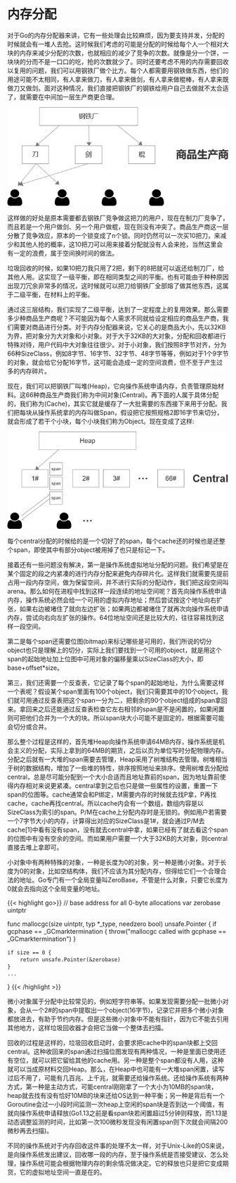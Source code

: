 # 内存分配

对于Go的内存分配器来讲，它有一些处理会比较麻烦，因为要支持并发，分配的时候就会有一堆人去抢。这时候我们考虑的可能是分配的时候给每个人一个相对大块的内存来减少分配的次数，也就相应的减少了竞争的次数。就像是分一个饼，一块块的分而不是一口口的吃，抢的次数就少了。同时还要考虑不用的内存需要回收以复用的问题，我们可以用钢铁厂做个比方。每个人都需要用钢铁做东西，他们的用途可能不太相同，有人拿来做刀，有人拿来做剑，有人拿来做棍棒，有人拿来既做刀又做剑。面对这种情况，我们直接把钢铁厂的钢铁给用户自己去做就不太合适了，就需要在中间加一层生产商更合理。

![](./images/1.png)

这样做的好处是原本需要都去钢铁厂竞争做这把刀的用户，现在在制刀厂竞争了，而且若是一个用户做剑、另一个用户做棍，现在则没有冲突了。商品生产商这一层分散了竞争效应，原本的一个锁变成了n个锁。同时仍然可以一次买10把刀，来减少和其他人抢的概率，这10把刀可以用来接着分配就没有人会来抢，当然这里会有一定的浪费，属于空间换时间的做法。

垃圾回收的时候，如果10把刀我只用了2把，剩下的8把就可以返还给制刀厂，给其他人用。这实现了一级平衡，即在相同类型之间的平衡。也有可能由于种种原因出现刀冗余非常多的情况，这时候就可以把刀给钢铁厂全部熔了做其他东西，这属于二级平衡，在材料上的平衡。

通过这三层结构，我们实现了二级平衡，达到了一定程度上的复用效果。那么需要多少种商品生产商呢？不可能因为每个人需求不同就给设定相应的商品生产商，我们需要对商品进行分类。对于内存分配器来说，它关心的是商品大小，先以32KB为界，把对象分为大对象和小对象。对于大于32KB的大对象，分配和回收都进行特殊对待，用户代码中大对象往往很少。对于小对象，我们按照8字节对齐，分为66种SizeClass，例如8字节、16字节、32字节、48字节等等，例如对于1个9字节的对象，就会给它分配16字节，这可能会造成一定的空间浪费，但不至于产生过多的内存碎片。

现在，我们可以把钢铁厂叫堆(Heap)，它向操作系统申请内存，负责管理原始材料。这66种商品生产商我们称为中间对象(Central)。再下面的人属于具体分配的，我们称为(Cache)，其实它就是缓存了一大批需要的东西接下来用于分配。我们把每块从操作系统拿的内存叫做Span，假设把它按照规格2即16字节来切分，就会形成了若干个小块，每个小块我们称为Object。现在变成了这样:

![](./images/2.png)

每个central分配的时候给的是一个切好了的span，每个cache还的时候也是还整个span，即使其中有部分object被用掉了也只是标记一下。

接着还有一些问题没有解决，第一是操作系统虚拟地址分配的问题。我们希望是在某个固定的段之内紧凑的进行内存分配来避免内存碎片化。这样我们就需要先提前占用一段内存空间，做为保留空间，并不进行实际的分配动作，我们把这段空间叫arena。那么如何在进程中找到这样一段连续的地址空间呢？首先向操作系统申请内存，操作系统必然会给一个可用的虚拟内存地址；然后尝试按这个地址向右扩张，如果右边被堵住了就向左边扩张；如果两边都被堵住了就再次向操作系统申请内存，尝试向右向左扩张的操作。64位地址空间还是比较大的，往往容易找到这样一段空间。

第二是每个span还需要位图(bitmap)来标记哪些是可用的，我们所说的切分object也只是理解上的切分，实际上我们要找到一个可用的object，就是用这个span的起始地址加上位图中可用对象的偏移量乘以SizeClass的大小，即base+offset*size。

第三，我们还需要一个反查表，它记录了每个span的起始地址，为什么需要这样一个表呢？假设某个span里面有100个object，我们只需要其中的10个object，我们就可用通过反查表把这个span一分为二，把剩余的90个object组成的span拿回来。拿回来之后还能通过反查表检查它左右相邻的span是不是闲置的，如果闲置则可把他们合并为一个大的块。所以span块大小可能不是固定的，根据需要可能会切分或合并。

那么整个过程是这样的，首先堆Heap向操作系统申请64MB内存，操作系统是机会主义的分配，实际上拿到的64MB的期货，之后以页为单位写时分配物理内存。分配之后就有一大堆的span需要去管理，Heap采用了树堆结构去管理。树堆相当于树的数据结构，增加了一些堆的特性，排序按照地址来排序。使用树堆去分配给central，总是尽可能分配到一个大小合适而且地址靠前的span，因为地址靠前使得内存相对来说更紧凑。central拿到之后也只是做一些属性的设置，重置一下span的位图等。cache通常会和P绑定，M需要内存的时候就去找P拿，P再找cache，cache再找central。所以cache内会有一个数组，数组内容是以SizeClass为索引的span。P/M在cache上分配内存时是无锁的。例如用户若需要一个7字节大小的内存，计算得出对应的SizeClass是1#，就会通过P/M去cache[1]中看有没有span，没有就去central中拿，如果已经有了就去看这个span的位图中有没有空余的空间。而如果用户需要一个大于32KB的大对象，则central直接去堆上拿即可。

小对象中有两种特殊的对象，一种是长度为0的对象，另一种是微小对象。对于长度为0的对象，比如空结构体，我们不应该为其分配内存，但得给它们一个合理合法的地址。Go专门有一个全局变量叫ZeroBase，不管是什么对象，只要它长度为0就会去指向这个全局变量的地址。

{{< highlight go>}}
// base address for all 0-byte allocations
var zerobase uintptr

func mallocgc(size uintptr, typ *_type, needzero bool) unsafe.Pointer {
	if gcphase == _GCmarktermination {
		throw("mallocgc called with gcphase == _GCmarktermination")
	}

	if size == 0 {
		return unsafe.Pointer(&zerobase)
	}
    ...
}
{{< /highlight >}}

微小对象属于分配中比较常见的，例如短字符串等。如果发现需要分配一批微小对象，会从一个2#的span中提取出一个object(16字节)，记录它并把多个微小对象都放进去，有助于节约内存。但是这些微小对象中不能有指针，因为它不能去引用其他地方，这样垃圾回收器才会把它当做一个整体去扫描。

回收的过程是这样的，垃圾回收启动时，会要求把cache中的span块都上交回central。这种收回来的span通过扫描位图发现有两种情况，一种是里面已使用还有空位，就可以把它留给其他的cache用。另一种是整个span都没有人用，这种就可以当成原材料交回Heap。那么，在Heap中也可能有一大堆span闲置，读写过后不用了，可能有几百兆、上千兆，就需要还给操作系统。还给操作系统有两种方式，第一种是主动方式，可能central刚刚拿了一个大小为10MB的span块，heap就去找有没有恰好10MB的块来还给OS达到一种平衡；另一种是背后有一个Goroutine会过一小段时间监测一次heap上空闲的span块是否到达一个阈值，有就向操作系统申请释放(Go1.13之前是看span块若闲置超过5分钟则释放，而1.13是动态调整监测的时间，比如第一次100微秒发现没有闲置span则下次就会间隔200微秒再去扫描)。

不同的操作系统对于内存回收这件事的处理不太一样，对于Unix-Like的OS来说，是向操作系统发出建议，回收哪一段的内存，至于操作系统是否接受建议、怎么处理，操作系统可能会根据物理内存的剩余情况做决定。它的释放也只是把它变成期货，它的虚拟地址空间一直是在的。
